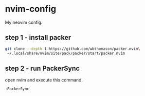 # nvim-config
My neovim config.

## step 1 - install packer

```sh
git clone --depth 1 https://github.com/wbthomason/packer.nvim\
 ~/.local/share/nvim/site/pack/packer/start/packer.nvim
```

## step 2 - run PackerSync

open nvim and execute this command.

```vim
:PackerSync
```

